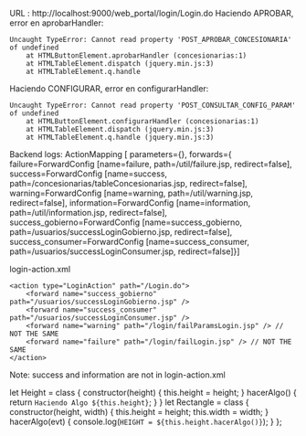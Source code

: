 URL : http://localhost:9000/web_portal/login/Login.do
Haciendo APROBAR, error en aprobarHandler:
``` [Brownser Console]
Uncaught TypeError: Cannot read property 'POST_APROBAR_CONCESIONARIA' of undefined
    at HTMLButtonElement.aprobarHandler (concesionarias:1)
    at HTMLTableElement.dispatch (jquery.min.js:3)
    at HTMLTableElement.q.handle
```
Haciendo CONFIGURAR, error en configurarHandler:
``` [Brownser Console]
Uncaught TypeError: Cannot read property 'POST_CONSULTAR_CONFIG_PARAM' of undefined
    at HTMLButtonElement.configurarHandler (concesionarias:1)
    at HTMLTableElement.dispatch (jquery.min.js:3)
    at HTMLTableElement.q.handle (jquery.min.js:3)
```
Backend logs:
ActionMapping [
    parameters={}, 
    forwards={
        failure=ForwardConfig [name=failure, path=/util/failure.jsp, redirect=false],
        success=ForwardConfig [name=success, path=/concesionarias/tableConcesionarias.jsp, redirect=false],
        warning=ForwardConfig [name=warning, path=/util/warning.jsp, redirect=false],
        information=ForwardConfig [name=information, path=/util/information.jsp, redirect=false],
        success_gobierno=ForwardConfig [name=success_gobierno, path=/usuarios/successLoginGobierno.jsp, redirect=false], 
        success_consumer=ForwardConfig [name=success_consumer, path=/usuarios/successLoginConsumer.jsp, redirect=false]}]

login-action.xml
```
<action type="LoginAction" path="/Login.do">
    <forward name="success_gobierno" path="/usuarios/successLoginGobierno.jsp" />
    <forward name="success_consumer" path="/usuarios/successLoginConsumer.jsp" />
    <forward name="warning" path="/login/failParamsLogin.jsp" /> // NOT THE SAME
    <forward name="failure" path="/login/failLogin.jsp" /> // NOT THE SAME
</action>
```
Note: success and information are not in login-action.xml


let Height = class {
    constructor(height) {
        this.height = height;
    }
    hacerAlgo() {
        return `Haciendo Algo ${this.height}`;
    }
}
let Rectangle = class {
  constructor(height, width) {
    this.height = height;
    this.width = width;
  }
  hacerAlgo(evt) {
        console.log(`HEIGHT = ${this.height.hacerAlgo()}`);
    }
};
